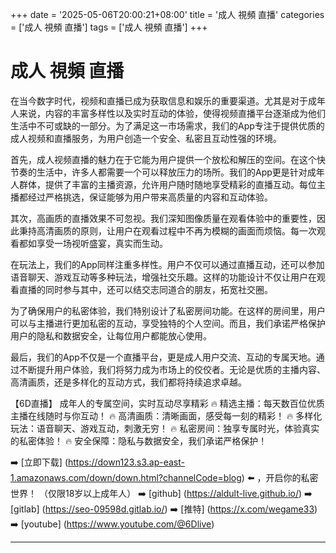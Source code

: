 +++
date = '2025-05-06T20:00:21+08:00'
title = '成人 視頻 直播'
categories = ['成人 視頻 直播']
tags = ['成人 視頻 直播']
+++

# 成人 視頻 直播

在当今数字时代，视频和直播已成为获取信息和娱乐的重要渠道。尤其是对于成年人来说，内容的丰富多样性以及实时互动的体验，使得视频直播平台逐渐成为他们生活中不可或缺的一部分。为了满足这一市场需求，我们的App专注于提供优质的成人视频和直播服务，为用户创造一个安全、私密且互动性强的环境。

首先，成人视频直播的魅力在于它能为用户提供一个放松和解压的空间。在这个快节奏的生活中，许多人都需要一个可以释放压力的场所。我们的App更是针对成年人群体，提供了丰富的主播资源，允许用户随时随地享受精彩的直播互动。每位主播都经过严格挑选，保证能够为用户带来高质量的内容和互动体验。

其次，高画质的直播效果不可忽视。我们深知图像质量在观看体验中的重要性，因此秉持高清画质的原则，让用户在观看过程中不再为模糊的画面而烦恼。每一次观看都如享受一场视听盛宴，真实而生动。

在玩法上，我们的App同样注重多样性。用户不仅可以通过直播互动，还可以参加语音聊天、游戏互动等多种玩法，增强社交乐趣。这样的功能设计不仅让用户在观看直播的同时参与其中，还可以结交志同道合的朋友，拓宽社交圈。

为了确保用户的私密体验，我们特别设计了私密房间功能。在这样的房间里，用户可以与主播进行更加私密的互动，享受独特的个人空间。而且，我们承诺严格保护用户的隐私和数据安全，让每位用户都能放心使用。

最后，我们的App不仅是一个直播平台，更是成人用户交流、互动的专属天地。通过不断提升用户体验，我们将努力成为市场上的佼佼者。无论是优质的主播内容、高清画质，还是多样化的互动方式，我们都将持续追求卓越。

【6D直播】
成年人的专属空间，实时互动尽享精彩
🔥 精选主播：每天数百位优质主播在线随时与你互动！
🔥 高清画质：清晰画面，感受每一刻的精彩！
🔥 多样化玩法：语音聊天、游戏互动，刺激无穷！
🔥 私密房间：独享专属时光，体验真实的私密体验！
🔥 安全保障：隐私与数据安全，我们承诺严格保护！

➡️ [立即下载] (https://down123.s3.ap-east-1.amazonaws.com/down/down.html?channelCode=blog) ⬅️ ，开启你的私密世界！
（仅限18岁以上成年人）
➡️ [github] (https://aldult-live.github.io/)
➡️ [gitlab] (https://seo-09598d.gitlab.io/)
➡️ [推特] (https://x.com/wegame33)
➡️ [youtube] (https://www.youtube.com/@6Dlive)

---
